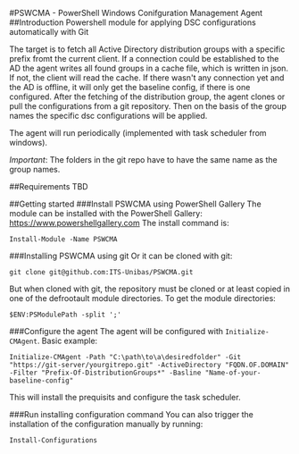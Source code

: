 #PSWCMA - PowerShell Windows Conifguration Management Agent
##Introduction
Powershell module for applying DSC configurations automatically with Git

The target is to fetch all Active Directory distribution groups with a specific prefix fromt the current client. 
If a connection could be established to the AD the agent writes all found groups in a cache file, which is written in json. If not, the client will read the cache. 
If there wasn't any connection yet and the AD is offline, it will only get the baseline config, if there is one configured.
After the fetching of the distribution group, the agent clones or pull the configurations from a git repository. Then on the basis of the group names the specific dsc configurations will be applied.

The agent will run periodically (implemented with task scheduler from windows).

*Important*: The folders in the git repo have to have the same name as the group names. 

##Requirements
TBD

##Getting started
###Install PSWCMA using PowerShell Gallery
The module can be installed with the PowerShell Gallery: https://www.powershellgallery.com
The install command is:
```
Install-Module -Name PSWCMA
```
###Installing PSWCMA using git
Or it can be cloned with git:
```
git clone git@github.com:ITS-Unibas/PSWCMA.git
```
But when cloned with git, the repository must be cloned or at least copied in one of the defrootault module directories. To get the module directories:
```
$ENV:PSModulePath -split ';'
```

###Configure the agent
The agent will be configured with `Initialize-CMAgent`. Basic example:
```
Initialize-CMAgent -Path "C:\path\to\a\desiredfolder" -Git "https://git-server/yourgitrepo.git" -ActiveDirectory "FQDN.OF.DOMAIN" -Filter "Prefix-Of-DistributionGroups*" -Basline "Name-of-your-baseline-config"
```

This will install the prequisits and configure the task scheduler.

###Run installing configuration command
You can also trigger the installation of the configuration manually by running:
```
Install-Configurations
```